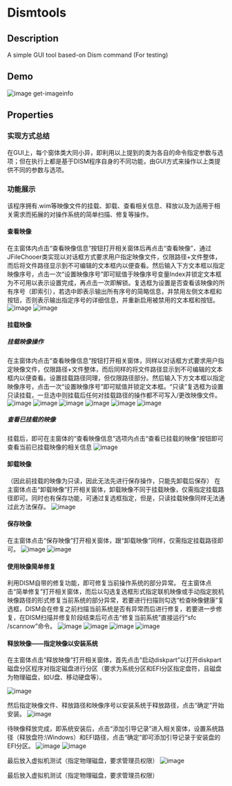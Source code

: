 # Dismtools

## Description
A simple GUI tool based-on Dism command
(For testing)

## Demo
![image](https://github.com/Briar-CatHei/Dismtools/assets/82100581/7b46e740-a5e7-40c5-aa3b-c63475a65e03)
get-imageinfo

## Properties

### 实现方式总结
在GUI上，每个窗体类大同小异，即利用以上提到的类为各自的命令指定参数与选项；但在执行上都是基于DISM程序自身的不同功能，由GUI方式来操作以上类提供不同的参数与选项。

### 功能展示
该程序拥有.wim等映像文件的挂载、卸载、查看相关信息、释放以及为适用于相关需求而拓展的对操作系统的简单扫描、修复等操作。

#### 查看映像
在主窗体内点击“查看映像信息”按钮打开相关窗体后再点击“查看映像”，通过JFileChooer类实现以对话框方式要求用户指定映像文件，仅限路径+文件整体，而后将文件路径显示到不可编辑的文本框内以便查看。然后输入下方文本框以指定映像序号，点击一次“设置映像序号”即可赋值于映像序号变量Index并锁定文本框为不可用以表示设置完成，再点击一次即解锁。复选框为设置是否查看该映像的所有序号（即索引），若选中即表示输出所有序号的简略信息，并禁用左侧文本框和按钮，否则表示输出指定序号的详细信息，并重新启用被禁用的文本框和按钮。
![image](https://github.com/Briar-CatHei/Dismtools/assets/82100581/b7267b1d-9577-4147-a710-06fc08b7f6c6)
![image](https://github.com/Briar-CatHei/Dismtools/assets/82100581/f1b369b3-d0d5-4738-a531-2b9ae258ebdb)

 
#### 挂载映像
##### 挂载映像操作
在主窗体内点击“查看映像信息”按钮打开相关窗体，同样以对话框方式要求用户指定映像文件，仅限路径+文件整体，而后同样的将文件路径显示到不可编辑的文本框内以便查看。设置挂载路径同理，但仅限路径部分。然后输入下方文本框以指定映像序号，点击一次“设置映像序号”即可赋值并锁定文本框。“只读”复选框为设置只读挂载，一旦选中则挂载后任何对挂载路径的操作都不可写入/更改映像文件。
![image](https://github.com/Briar-CatHei/Dismtools/assets/82100581/3b1aa056-c97d-48d0-bea9-528041f9f444)
![image](https://github.com/Briar-CatHei/Dismtools/assets/82100581/525d5bd7-09ef-422b-a0a8-24517b501096)
![image](https://github.com/Briar-CatHei/Dismtools/assets/82100581/dba69a5a-b60c-47eb-9692-8486c68a1d4d)
![image](https://github.com/Briar-CatHei/Dismtools/assets/82100581/a8489813-e13f-4100-b318-316e1b4d2c98)
![image](https://github.com/Briar-CatHei/Dismtools/assets/82100581/08c601df-d2ef-414c-a71b-c4d094fe1058)
![image](https://github.com/Briar-CatHei/Dismtools/assets/82100581/bee1ba21-9b36-413c-9bd7-01161daf88fe)



##### 查看已挂载的映像
挂载后，即可在主窗体的“查看映像信息”选项内点击“查看已挂载的映像”按钮即可查看当前已挂载映像的相关信息
![image](https://github.com/Briar-CatHei/Dismtools/assets/82100581/6623617f-c735-4d1d-8b1b-f208e7b8a0aa)




#### 卸载映像
（因此前挂载的映像为只读，因此无法先进行保存操作，只能先卸载后保存）
在主窗体点击“卸载映像”打开相关窗体，卸载映像不同于挂载映像，仅需指定挂载路径即可。同时也有保存功能，可通过复选框指定，但是，只读挂载映像同样无法通过此方法保存。
![image](https://github.com/Briar-CatHei/Dismtools/assets/82100581/fa990cb3-31c1-4e78-ab43-b16f6fe43989)
 
 

#### 保存映像
在主窗体点击“保存映像”打开相关窗体，跟“卸载映像”同样，仅需指定挂载路径即可。
![image](https://github.com/Briar-CatHei/Dismtools/assets/82100581/44686132-5e62-4cff-b651-bc2fe4792115)
![image](https://github.com/Briar-CatHei/Dismtools/assets/82100581/e9c8e2b1-d2c5-4ddc-8918-6ed1094deb89)


 

#### 使用映像简单修复
利用DISM自带的修复功能，即可修复当前操作系统的部分异常。
在主窗体点击“简单修复”打开相关窗体，而后以勾选复选框形式指定联机映像或手动指定脱机映像路径的形式修复当前系统的部分异常，若要进行扫描则勾选“检查映像健康”复选框，DISM会在修复之前扫描当前系统是否有异常而后进行修复，若要进一步修复，在DISM扫描并修复阶段结束后可点击“修复当前系统”直接运行“sfc /scannow”命令。
![image](https://github.com/Briar-CatHei/Dismtools/assets/82100581/6e655ffc-e316-4865-b19b-307d5a00d53d)
![image](https://github.com/Briar-CatHei/Dismtools/assets/82100581/99335d26-211f-4b83-ac07-5a720903902f)
![image](https://github.com/Briar-CatHei/Dismtools/assets/82100581/e1c70b5c-5cc6-412d-bbdb-86677e39d9d7)
![image](https://github.com/Briar-CatHei/Dismtools/assets/82100581/f002460c-2ffe-4b42-97d6-09b094508f99)

 
 

#### 释放映像——指定映像以安装系统

在主窗体点击“释放映像”打开相关窗体，首先点击“启动diskpart”以打开diskpart磁盘分区程序对指定磁盘进行分区（要求为系统分区和EFI分区指定盘符，且磁盘为物理磁盘，如U盘、移动硬盘等）。

![image](https://github.com/Briar-CatHei/Dismtools/assets/82100581/4448c897-41da-4bc4-9724-26b2179f34cd)

然后指定映像文件、释放路径和映像序号以安装系统于释放路径，点击“确定”开始安装。
![image](https://github.com/Briar-CatHei/Dismtools/assets/82100581/bda3759c-ddbc-4874-9576-55d3bc4a5285)


待映像释放完成，即系统安装后，点击“添加引导记录”进入相关窗体，设置系统路径（释放盘符:\Windows）和EFI路径，点击“确定”即可添加引导记录于安装盘的EFI分区。
![image](https://github.com/Briar-CatHei/Dismtools/assets/82100581/4dd048b2-de04-44a2-9634-673bca39c004)
![image](https://github.com/Briar-CatHei/Dismtools/assets/82100581/3239e77d-3164-447b-88ef-a55d17d84469)

最后放入虚拟机测试（指定物理磁盘，要求管理员权限）
![image](https://github.com/Briar-CatHei/Dismtools/assets/82100581/da202438-67fd-4bd7-a75b-58a8d92ed017)

 

最后放入虚拟机测试（指定物理磁盘，要求管理员权限）
 

